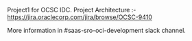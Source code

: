 Project1 for OCSC IDC.
Project Architecture :- https://jira.oraclecorp.com/jira/browse/OCSC-9410

More information in  #saas-sro-oci-development slack channel.
